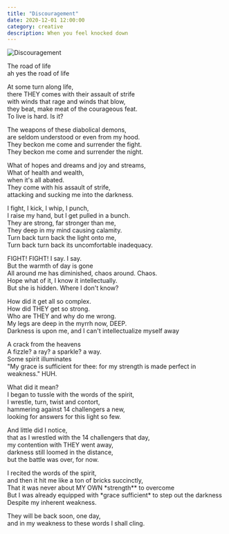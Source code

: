 ```yaml
---
title: "Discouragement"
date: 2020-12-01 12:00:00
category: creative
description: When you feel knocked down
---
```


![Discouragement](images/discouragement.jpg)

The road of life \
ah yes the road of life

At some turn along life, \
there THEY comes with their assault of strife \
with winds that rage and winds that blow, \
they beat, make meat of the courageous feat. \
To live is hard. Is it?

The weapons of these diabolical demons, \
are seldom understood or even from my hood. \
They beckon me come and surrender the fight. \
They beckon me come and surrender the night.

What of hopes and dreams and joy and streams, \
What of health and wealth, \
when it's all abated. \
They come with his assault of strife, \
attacking and sucking me into the darkness.

I fight, I kick, I whip, I punch, \
I raise my hand, but I get pulled in a bunch. \
They are strong, far stronger than me, \
They deep in my mind causing calamity. \
Turn back turn back the light onto me, \
Turn back turn back its uncomfortable inadequacy.

FIGHT! FIGHT! I say. I say. \
But the warmth of day is gone \
All around me has diminished, chaos around. Chaos. \
Hope what of it, I know it intellectually. \
But she is hidden. Where I don't know?

How did it get all so complex. \
How did THEY get so strong. \
 Who are THEY and why do me wrong. \
My legs are deep in the myrrh now, DEEP. \
Darkness is upon me, and I can't intellectualize myself away

A crack from the heavens \
A fizzle? a ray? a sparkle? a way. \
Some spirit illuminates \
"My grace is sufficient for thee: for my strength is made perfect in weakness."
HUH.

What did it mean? \
I began to tussle with the words of the spirit, \
I wrestle, turn, twist and contort, \
hammering against 14 challengers a new, \
looking for answers for this light so few.

And little did I notice, \
that as I wrestled with the 14 challengers that day, \
my contention with THEY went away, \
darkness still loomed in the distance, \
but the battle was over, for now.

I recited the words of the spirit, \
and then it hit me like a ton of bricks succinctly, \
That it was never about MY OWN *strength\*\* to overcome \
But I was already equipped with *grace sufficient\* to step out the darkness \
Despite my inherent weakness.

They will be back soon, one day, \
and in my weakness to these words I shall cling.
